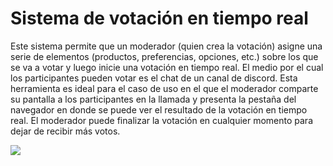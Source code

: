 # Sistema de votación en tiempo real

Este sistema permite que un moderador (quien crea la votación) asigne una serie
de elementos (productos, preferencias, opciones, etc.) sobre los que se va a votar
y luego inicie una votación en tiempo real. El medio por el cual los participantes
pueden votar es el chat de un canal de discord. Esta herramienta es ideal para el caso
de uso en el que el moderador comparte su pantalla a los participantes en la llamada
y presenta la pestaña del navegador en donde se puede ver el resultado de la votación
en tiempo real. El moderador puede finalizar la votación en cualquier momento para
dejar de recibir más votos.

![](https://github.com/realtime-poll/demo.gif)
